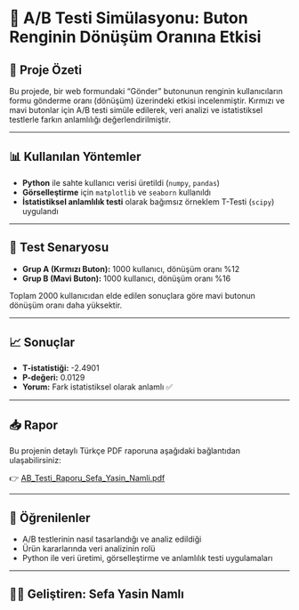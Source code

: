 # 🎯 A/B Testi Simülasyonu: Buton Renginin Dönüşüm Oranına Etkisi

## 📌 Proje Özeti

Bu projede, bir web formundaki “Gönder” butonunun renginin kullanıcıların formu gönderme oranı (dönüşüm) üzerindeki etkisi incelenmiştir. Kırmızı ve mavi butonlar için A/B testi simüle edilerek, veri analizi ve istatistiksel testlerle farkın anlamlılığı değerlendirilmiştir.

---

## 📊 Kullanılan Yöntemler

- **Python** ile sahte kullanıcı verisi üretildi (`numpy`, `pandas`)
- **Görselleştirme** için `matplotlib` ve `seaborn` kullanıldı
- **İstatistiksel anlamlılık testi** olarak bağımsız örneklem T-Testi (`scipy`) uygulandı

---

## 🧪 Test Senaryosu

- **Grup A (Kırmızı Buton):** 1000 kullanıcı, dönüşüm oranı %12
- **Grup B (Mavi Buton):** 1000 kullanıcı, dönüşüm oranı %16

Toplam 2000 kullanıcıdan elde edilen sonuçlara göre mavi butonun dönüşüm oranı daha yüksektir.

---

## 📈 Sonuçlar

- **T-istatistiği:** -2.4901  
- **P-değeri:** 0.0129  
- **Yorum:** Fark istatistiksel olarak anlamlı ✅

---

## 📥 Rapor

Bu projenin detaylı Türkçe PDF raporuna aşağıdaki bağlantıdan ulaşabilirsiniz:

👉 [AB_Testi_Raporu_Sefa_Yasin_Namli.pdf](./AB_Testi_Raporu_Sefa_Yasin_Namli.pdf)

---

## 🧠 Öğrenilenler

- A/B testlerinin nasıl tasarlandığı ve analiz edildiği
- Ürün kararlarında veri analizinin rolü
- Python ile veri üretimi, görselleştirme ve anlamlılık testi uygulamaları

---

## 👨‍💻 Geliştiren: Sefa Yasin Namlı
